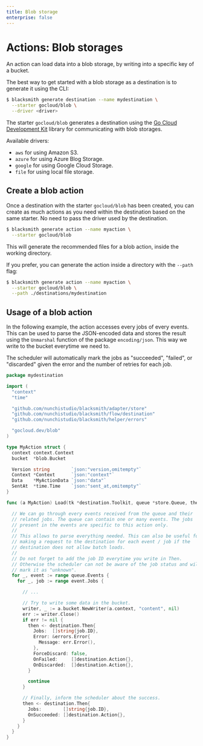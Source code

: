 ```yaml
---
title: Blob storage
enterprise: false
---
```


# Actions: Blob storages

An action can load data into a blob storage, by writing into a specific key of
a bucket.

The best way to get started with a blob storage as a destination is to generate
it using the CLI:
```bash
$ blacksmith generate destination --name mydestination \
  --starter gocloud/blob \
  --driver <driver>

```

The starter `gocloud/blob` generates a destination using the
[Go Cloud Development Kit](https://gocloud.dev/) library for communicating with
blob storages.

Available drivers:
- `aws` for using Amazon S3.
- `azure` for using Azure Blog Storage.
- `google` for using Google Cloud Storage.
- `file` for using local file storage.

## Create a blob action

Once a destination with the starter `gocloud/blob` has been created, you can create
as much actions as you need within the destination based on the same starter. No
need to pass the driver used by the destination.
```bash
$ blacksmith generate action --name myaction \
  --starter gocloud/blob

```

This will generate the recommended files for a blob action, inside the working
directory.

If you prefer, you can generate the action inside a directory with the `--path`
flag:
```bash
$ blacksmith generate action --name myaction \
  --starter gocloud/blob \
  --path ./destinations/mydestination

```

## Usage of a blob action

In the following example, the action accesses every jobs of every events. This
can be used to parse the JSON-encoded data and stores the result using the
`Unmarshal` function of the package `encoding/json`. This way we write to the
bucket everytime we need to.

The scheduler will automatically mark the jobs as "succeeded", "failed", or
"discarded" given the error and the number of retries for each job.

```go
package mydestination

import (
  "context"
  "time"

  "github.com/nunchistudio/blacksmith/adapter/store"
  "github.com/nunchistudio/blacksmith/flow/destination"
  "github.com/nunchistudio/blacksmith/helper/errors"

  "gocloud.dev/blob"
)

type MyAction struct {
  context context.Context
  bucket  *blob.Bucket

  Version string        `json:"version,omitempty"`
  Context *Context      `json:"context"`
  Data    *MyActionData `json:"data"`
  SentAt  *time.Time    `json:"sent_at,omitempty"`
}

func (a MyAction) Load(tk *destination.Toolkit, queue *store.Queue, then chan<- destination.Then) {

  // We can go through every events received from the queue and their
  // related jobs. The queue can contain one or many events. The jobs
  // present in the events are specific to this action only.
  //
  // This allows to parse everything needed. This can also be useful for
  // making a request to the destination for each event / job if the
  // destination does not allow batch loads.
  //
  // Do not forget to add the job ID everytime you write in Then.
  // Otherwise the scheduler can not be aware of the job status and will
  // mark it as "unknown".
  for _, event := range queue.Events {
    for _, job := range event.Jobs {

      // ...

      // Try to write some data in the bucket.
      writer, _ := a.bucket.NewWriter(a.context, "content", nil)
      err := writer.Close()
      if err != nil {
        then <- destination.Then{
          Jobs:  []string{job.ID},
          Error: &errors.Error{
            Message: err.Error(),
          },
          ForceDiscard: false,
          OnFailed:     []destination.Action{},
          OnDiscarded:  []destination.Action{},
        }

        continue
      }

      // Finally, inform the scheduler about the success.
      then <- destination.Then{
        Jobs:        []string{job.ID},
        OnSucceeded: []destination.Action{},
      }
    }
  }
}

```
